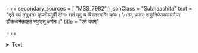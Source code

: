 +++
secondary_sources = [ "MSS_7982",]
jsonClass = "Subhaashita"
text = "एते वयं तनुधनाः कृपणेयमुर्वी दीनाः शतं मृदु च विस्तरयन्ति वाचः।  \nतद् भ्रातरः शकुनिफेरवसारमेया ढौकध्वमेतदहह स्फुटतु क्षणेन॥"
title = "एते वयम्"

+++

<details><summary>Text</summary>

एते वयं तनुधनाः कृपणेयमुर्वी दीनाः शतं मृदु च विस्तरयन्ति वाचः।  
तद् भ्रातरः शकुनिफेरवसारमेया ढौकध्वमेतदहह स्फुटतु क्षणेन॥
</details>
